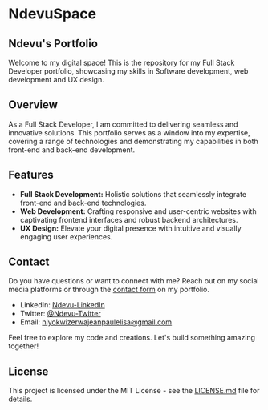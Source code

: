 # NdevuSpace

## Ndevu's Portfolio

Welcome to my digital space! This is the repository for my Full Stack Developer portfolio, showcasing my skills in Software development, web development and UX design.

## Overview

As a Full Stack Developer, I am committed to delivering seamless and innovative solutions. This portfolio serves as a window into my expertise, covering a range of technologies and demonstrating my capabilities in both front-end and back-end development.

## Features

- **Full Stack Development:** Holistic solutions that seamlessly integrate front-end and back-end technologies.
- **Web Development:** Crafting responsive and user-centric websites with captivating frontend interfaces and robust backend architectures.
- **UX Design:** Elevate your digital presence with intuitive and visually engaging user experiences.

## Contact

Do you have questions or want to connect with me? Reach out on my social media platforms or through the [contact form](#fragment) on my portfolio.

- LinkedIn: [Ndevu-LinkedIn](www.linkedin.com/in/jean-paul-elisa)
- Twitter: [@Ndevu-Twitter](https://twitter.com)
- Email: <niyokwizerwajeanpaulelisa@gmail.com>

Feel free to explore my code and creations. Let's build something amazing together!

## License

This project is licensed under the MIT License - see the [LICENSE.md](LICENSE.md) file for details.
